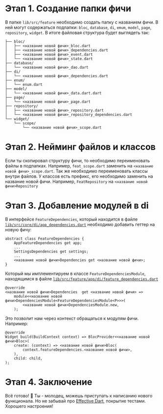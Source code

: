 
# Этап 1. Создание папки фичи
В папке `lib/src/feature` необходимо создать папку с названием фичи. В ней могут содержаться подпапки: `bloc`, `database`, `di`, `emum`, `model`, `page`, `repository`, `widget`. В итоге файловая структура будет выглядеть так:

    ├── bloc/
    │   ├── <название новой фичи>_bloc.dart
    │   ├── <название новой фичи>_dependencies.dart
    │   ├── <название новой фичи>_event.dart
    │   └── <название новой фичи>_state.dart
    ├── database/
    │   └── <название новой фичи>_dao.dart
    ├── di/
    │   └── <название новой фичи>_dependencies.dart
    ├── enum/
    │   └── enum.dart
    ├── model/
    │   └── <название новой фичи>_data.dart.dart
    ├── page/
    │   └── <название новой фичи>_page.dart
    ├── repository/
    │   ├── <название новой фичи>_repository.dart
    │   └── <название новой фичи>_repository_dependencies.dart
    └── widget/
        └── scope/
            └── <название новой фичи>_scope.dart 

# Этап 2. Нейминг файлов и классов
Если ты скопировал структуру фичи, то необходимо переименовать файлы в подпапках. Например, `feat_scope.dart` заменить на `<название новой фичи>_scope.dart`. Так же необходимо переименовать классы внутри файлов. У классов есть префикс, его необходимо заменить на название новой фичи. Например, `FeatRepository` на `<название новой фичи>Repository`

# Этап 3. Добавление модулей в di
В интерфейсе `FeatureDependencies`, который находится в файле [`lib/src/core/di/app_dependencies.dart`]() необходимо добавить геттер на новую фичу:

    abstract class FeatureDependencies {
	    AppFeatureDependencies get app;
	    ...
	    SettingsDependencies get settings;
	    ...
	    <название новой фичи>Dependencies get <название новой фичи>;
    }

Который мы имплементируем в классе `FeatureDependenciesModule`, находящимся в файле [`lib/src/feature/app/di/feature_dependencies.dart`]()


    @override
	<название новой фичи>Dependencies  get <название новой фичи> =>
	    module<<название новой фичи>DependenciesModule<FeatureDependenciesModule<P>>>(
		    <название новой фичи>DependenciesModule.new,
	    );
Это позволит нам через контекст обращаться к модулям фичи. Например:

    @override
    Widget build(BuildContext context) => BlocProvider<<название новой фичи>Bloc>(
	    create: (context) => <название новой фичи>Bloc(
		    context.featureDependencies.<название новой фичи>,
	    ),
	    child: child,
    );

# Этап 4. Заключение
Всё готово! 🎉 Ты - молодец, можешь приступать к написанию нового функционала. Но не забывай про [Effective Dart](https://dart.dev/effective-dart/documentation), покрытие тестами. Хорошего настроения!
